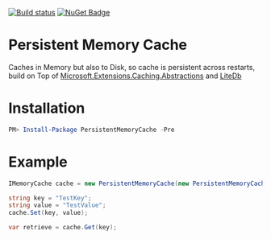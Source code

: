 [![Build status](https://ci.appveyor.com/api/projects/status/0sfvtqnag0x50pax?svg=true)](https://ci.appveyor.com/project/joelweiss/persistentmemorycache)
[![NuGet Badge](https://buildstats.info/nuget/PersistentMemoryCache?includePreReleases=true)](https://www.nuget.org/packages/PersistentMemoryCache/)

# Persistent Memory Cache

Caches in Memory but also to Disk, so cache is persistent across restarts, build on Top of [Microsoft.Extensions.Caching.Abstractions](https://github.com/aspnet/Caching) and [LiteDb](https://github.com/mbdavid/LiteDB)

# Installation
```powershell
PM> Install-Package PersistentMemoryCache -Pre
```
# Example
```csharp
IMemoryCache cache = new PersistentMemoryCache(new PersistentMemoryCacheOptions("Test", new LiteDbStore(new LiteDbOptions { FileName = "Test.db" })));

string key = "TestKey";
string value = "TestValue";
cache.Set(key, value);

var retrieve = cache.Get(key);
```
